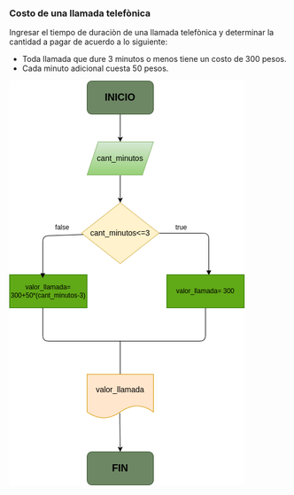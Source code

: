 ### Costo de una llamada telefònica

Ingresar el tiempo de duraciòn de una llamada telefònica y determinar la cantidad a pagar de acuerdo a lo siguiente:
- Toda llamada que dure 3 minutos o menos tiene un costo de 300 pesos.
- Cada minuto adicional cuesta 50 pesos.

 ![diagrama de flujo](Condiciones_1.png)
